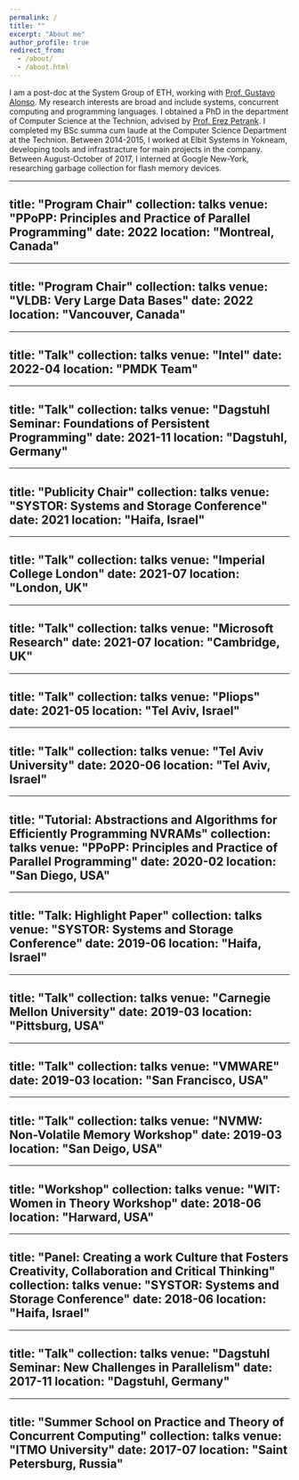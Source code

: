 ```yaml
---
permalink: /
title: ""
excerpt: "About me"
author_profile: true
redirect_from: 
  - /about/
  - /about.html
---
```


I am a post-doc at the System Group of ETH, working with [Prof. Gustavo Alonso](https://systems.ethz.ch/people/profile.gustavo-alonso.html). My research interests are broad and include systems, concurrent computing and programming languages. I obtained a PhD in the department of Computer Science at the Technion, advised by [Prof. Erez Petrank](https://www.cs.technion.ac.il/~erez/). I completed my BSc summa cum laude at the Computer Science Department at the Technion. Between 2014-2015, I worked at Elbit Systems in Yokneam, developing tools and infrastracture for main projects in the company. Between August-October of 2017, I interned at Google New-York, researching garbage collection for flash memory devices.

---
title: "Program Chair"
collection: talks
venue: "PPoPP: Principles and Practice of Parallel Programming"
date: 2022
location: "Montreal, Canada"
---
---
title: "Program Chair"
collection: talks
venue: "VLDB: Very Large Data Bases"
date: 2022
location: "Vancouver, Canada"
---
---
title: "Talk"
collection: talks
venue: "Intel"
date: 2022-04
location: "PMDK Team"
---
---
title: "Talk"
collection: talks
venue: "Dagstuhl Seminar: Foundations of Persistent Programming"
date: 2021-11
location: "Dagstuhl, Germany"
---
---
title: "Publicity Chair"
collection: talks
venue: "SYSTOR: Systems and Storage Conference"
date: 2021
location: "Haifa, Israel"
---
---
title: "Talk"
collection: talks
venue: "Imperial College London"
date: 2021-07
location: "London, UK"
---
---
title: "Talk"
collection: talks
venue: "Microsoft Research"
date: 2021-07
location: "Cambridge, UK"
---
---
title: "Talk"
collection: talks
venue: "Pliops"
date: 2021-05
location: "Tel Aviv, Israel"
---
---
title: "Talk"
collection: talks
venue: "Tel Aviv University"
date: 2020-06
location: "Tel Aviv, Israel"
---
---
title: "Tutorial: Abstractions and Algorithms for Efficiently Programming NVRAMs"
collection: talks
venue: "PPoPP: Principles and Practice of Parallel Programming"
date: 2020-02
location: "San Diego, USA"
---
---
title: "Talk: Highlight Paper"
collection: talks
venue: "SYSTOR: Systems and Storage Conference"
date: 2019-06
location: "Haifa, Israel"
---
---
title: "Talk"
collection: talks
venue: "Carnegie Mellon University"
date: 2019-03
location: "Pittsburg, USA"
---
---
title: "Talk"
collection: talks
venue: "VMWARE"
date: 2019-03
location: "San Francisco, USA"
---
---
title: "Talk"
collection: talks
venue: "NVMW: Non-Volatile Memory Workshop"
date: 2019-03
location: "San Deigo, USA"
---
---
title: "Workshop"
collection: talks
venue: "WIT: Women in Theory Workshop"
date: 2018-06
location: "Harward, USA"
---
---
title: "Panel: Creating a work Culture that Fosters Creativity, Collaboration and Critical Thinking"
collection: talks
venue: "SYSTOR: Systems and Storage Conference"
date: 2018-06
location: "Haifa, Israel"
---
---
title: "Talk"
collection: talks
venue: "Dagstuhl Seminar: New Challenges in Parallelism"
date: 2017-11
location: "Dagstuhl, Germany"
---
---
title: "Summer School on Practice and Theory of Concurrent Computing"
collection: talks
venue: "ITMO University"
date: 2017-07
location: "Saint Petersburg, Russia"
---
